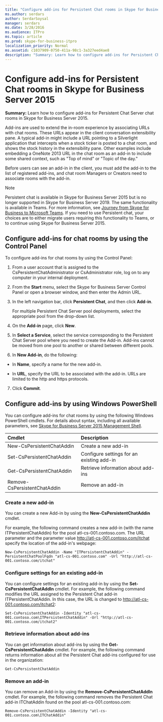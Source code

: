 ```yaml
---
title: "Configure add-ins for Persistent Chat rooms in Skype for Business Server 2015"
ms.author: serdars
author: SerdarSoysal
manager: serdars
ms.date: 3/28/2016
ms.audience: ITPro
ms.topic: article
ms.prod: skype-for-business-itpro
localization_priority: Normal
ms.assetid: c1037909-0750-411a-98c1-3a327eed4ae8
description: "Summary: Learn how to configure add-ins for Persistent Chat Server chat rooms in Skype for Business Server 2015."
---
```


# Configure add-ins for Persistent Chat rooms in Skype for Business Server 2015
 
**Summary:** Learn how to configure add-ins for Persistent Chat Server chat rooms in Skype for Business Server 2015.
  
Add-ins are used to extend the in-room experience by associating URLs with chat rooms. These URLs appear in the client conversation extensibility pane. A typical add-in might include a URL pointing to a Silverlight application that intercepts when a stock ticker is posted to a chat room, and shows the stock history in the extensibility pane. Other examples include embedding a OneNote 2013 URL in the chat room as an add-in to include some shared context, such as "Top of mind" or "Topic of the day."
  
 Before users can see an add-in in the client, you must add the add-in to the list of registered add-ins, and chat room Managers or Creators need to associate rooms with the add-in.
  
> [!NOTE]
> Persistent chat is available in Skype for Business Server 2015 but is no longer supported in Skype for Business Server 2019. The same functionality is available in Teams. For more information, see [Journey from Skype for Business to Microsoft Teams](/microsoftteams/journey-skypeforbusiness-teams). If you need to use Persistent chat, your choices are to either migrate users requiring this functionality to Teams, or to continue using Skype for Business Server 2015. 

## Configure add-ins for chat rooms by using the Control Panel

To configure add-ins for chat rooms by using the Control Panel:
  
1. From a user account that is assigned to the CsPersistentChatAdministrator or CsAdministrator role, log on to any computer in your internal deployment.
    
2. From the **Start** menu, select the Skype for Business Server Control Panel or open a browser window, and then enter the Admin URL.
    
3. In the left navigation bar, click **Persistent Chat**, and then click **Add-in**.
    
    For multiple Persistent Chat Server pool deployments, select the appropriate pool from the drop-down list.
    
4. On the **Add-in** page, click **New**.
    
5. In **Select a Service**, select the service corresponding to the Persistent Chat Server pool where you need to create the Add-in. Add-ins cannot be moved from one pool to another or shared between different pools.
    
6. In **New Add-in**, do the following:
    
  - In **Name**, specify a name for the new add-in.
    
  - In **URL**, specify the URL to be associated with the add-in. URLs are limited to the http and https protocols.
    
7. Click **Commit**.
    
## Configure add-ins by using Windows PowerShell

You can configure add-ins for chat rooms by using the following Windows PowerShell cmdlets. For details about syntax, including all available parameters, see [Skype for Business Server 2015 Management Shell](../management-shell.md).
  

|**Cmdlet**|**Description**|
|:-----|:-----|
|New-CsPersistentChatAddin  <br/> |Create a new add-in  <br/> |
|Set-CsPersistentChatAddin  <br/> |Configure settings for an existing add-in  <br/> |
|Get-CsPersistentChatAddin  <br/> |Retrieve information about add-ins  <br/> |
|Remove-CsPersistentChatAddin  <br/> |Remove an add-in  <br/> |
   
### Create a new add-in

You can create a new Add-in by using the **New-CsPersistentChatAddin** cmdlet.
  
For example, the following command creates a new add-in (with the name ITPersistentChatAddin) for the pool atl-cs-001.contoso.com. The URL parameter and the parameter value http://atl-cs-001.contoso.com/itchat specify the location of the add-in's webpage:
  
```
New-CsPersistentChatAddin -Name "ITPersistentChatAddin" -PersistentChatPoolFqdn "atl-cs-001.contoso.com" -Url "http://atl-cs-001.contoso.com/itchat"
```

### Configure settings for an existing add-in

You can configure settings for an existing add-in by using the **Set-CsPersistentChatAddIn** cmdlet. For example, the following command modifies the URL assigned to the Persistent Chat add-in ITPersistentChatAddin. In this case, the URL is changed to http://atl-cs-001.contoso.com/itchat2:
  
```
Set-CsPersistentChatAddin -Identity "atl-cs-001.contoso.com\ITPersistentChatAddin" -Url "http://atl-cs-001.contoso.com/itchat2"
```

### Retrieve information about add-ins

You can get information about add-ins by using the **Get-CsPersistentChatAddin** cmdlet. For example, the following command returns information about all the Persistent Chat add-ins configured for use in the organization:
  
```
Get-CsPersistentChatAddin
```

### Remove an add-in

You can remove an Add-in by using the **Remove-CsPersistentChatAddIn** cmdlet. For example, the following command removes the Persistent Chat add-in ITChatAddin found on the pool atl-cs-001.contoso.com:
  
```
Remove-CsPersistentChatAddin -Identity "atl-cs-001.contoso.com\ITChatAddin"
```


